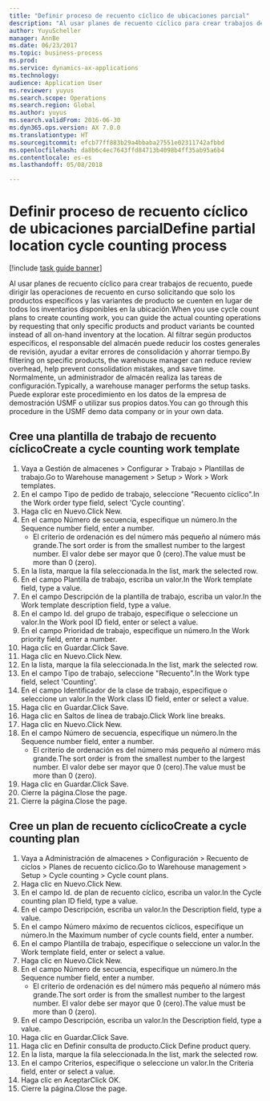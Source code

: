 ```yaml
--- 
title: "Definir proceso de recuento cíclico de ubicaciones parcial"
description: "Al usar planes de recuento cíclico para crear trabajos de recuento, puede dirigir las operaciones de recuento en curso solicitando que solo los productos específicos y las variantes de producto se cuenten en lugar de todos los inventarios disponibles en la ubicación."
author: YuyuScheller
manager: AnnBe
ms.date: 06/23/2017
ms.topic: business-process
ms.prod: 
ms.service: dynamics-ax-applications
ms.technology: 
audience: Application User
ms.reviewer: yuyus
ms.search.scope: Operations
ms.search.region: Global
ms.author: yuyus
ms.search.validFrom: 2016-06-30
ms.dyn365.ops.version: AX 7.0.0
ms.translationtype: HT
ms.sourcegitcommit: efcb77ff883b29a4bbaba27551e02311742afbbd
ms.openlocfilehash: da8b6c4ec7643ffd84713b4098b4ff35ab95a6b4
ms.contentlocale: es-es
ms.lasthandoff: 05/08/2018

---
```

# <a name="define-partial-location-cycle-counting-process"></a><span data-ttu-id="c3b0b-103">Definir proceso de recuento cíclico de ubicaciones parcial</span><span class="sxs-lookup"><span data-stu-id="c3b0b-103">Define partial location cycle counting process</span></span> 

[!include [task guide banner](../../includes/task-guide-banner.md)]

<span data-ttu-id="c3b0b-104">Al usar planes de recuento cíclico para crear trabajos de recuento, puede dirigir las operaciones de recuento en curso solicitando que solo los productos específicos y las variantes de producto se cuenten en lugar de todos los inventarios disponibles en la ubicación.</span><span class="sxs-lookup"><span data-stu-id="c3b0b-104">When you use cycle count plans to create counting work, you can guide the actual counting operations by requesting that only specific products and product variants be counted instead of all on-hand inventory at the location.</span></span> <span data-ttu-id="c3b0b-105">Al filtrar según productos específicos, el responsable del almacén puede reducir los costes generales de revisión, ayudar a evitar errores de consolidación y ahorrar tiempo.</span><span class="sxs-lookup"><span data-stu-id="c3b0b-105">By filtering on specific products, the warehouse manager can reduce review overhead, help prevent consolidation mistakes, and save time.</span></span> <span data-ttu-id="c3b0b-106">Normalmente, un administrador de almacén realiza las tareas de configuración.</span><span class="sxs-lookup"><span data-stu-id="c3b0b-106">Typically, a warehouse manager performs the setup tasks.</span></span> <span data-ttu-id="c3b0b-107">Puede explorar este procedimiento en los datos de la empresa de demostración USMF o utilizar sus propios datos.</span><span class="sxs-lookup"><span data-stu-id="c3b0b-107">You can go through this procedure in the USMF demo data company or in your own data.</span></span>


## <a name="create-a-cycle-counting-work-template"></a><span data-ttu-id="c3b0b-108">Cree una plantilla de trabajo de recuento cíclico</span><span class="sxs-lookup"><span data-stu-id="c3b0b-108">Create a cycle counting work template</span></span>
1. <span data-ttu-id="c3b0b-109">Vaya a Gestión de almacenes > Configurar > Trabajo > Plantillas de trabajo.</span><span class="sxs-lookup"><span data-stu-id="c3b0b-109">Go to Warehouse management > Setup > Work > Work templates.</span></span>
2. <span data-ttu-id="c3b0b-110">En el campo Tipo de pedido de trabajo, seleccione "Recuento cíclico".</span><span class="sxs-lookup"><span data-stu-id="c3b0b-110">In the Work order type field, select 'Cycle counting'.</span></span>
3. <span data-ttu-id="c3b0b-111">Haga clic en Nuevo.</span><span class="sxs-lookup"><span data-stu-id="c3b0b-111">Click New.</span></span>
4. <span data-ttu-id="c3b0b-112">En el campo Número de secuencia, especifique un número.</span><span class="sxs-lookup"><span data-stu-id="c3b0b-112">In the Sequence number field, enter a number.</span></span>
    * <span data-ttu-id="c3b0b-113">El criterio de ordenación es del número más pequeño al número más grande.</span><span class="sxs-lookup"><span data-stu-id="c3b0b-113">The sort order is from the smallest number to the largest number.</span></span> <span data-ttu-id="c3b0b-114">El valor debe ser mayor que 0 (cero).</span><span class="sxs-lookup"><span data-stu-id="c3b0b-114">The value must be more than 0 (zero).</span></span>  
5. <span data-ttu-id="c3b0b-115">En la lista, marque la fila seleccionada.</span><span class="sxs-lookup"><span data-stu-id="c3b0b-115">In the list, mark the selected row.</span></span>
6. <span data-ttu-id="c3b0b-116">En el campo Plantilla de trabajo, escriba un valor.</span><span class="sxs-lookup"><span data-stu-id="c3b0b-116">In the Work template field, type a value.</span></span>
7. <span data-ttu-id="c3b0b-117">En el campo Descripción de la plantilla de trabajo, escriba un valor.</span><span class="sxs-lookup"><span data-stu-id="c3b0b-117">In the Work template description field, type a value.</span></span>
8. <span data-ttu-id="c3b0b-118">En el campo Id. del grupo de trabajo, especifique o seleccione un valor.</span><span class="sxs-lookup"><span data-stu-id="c3b0b-118">In the Work pool ID field, enter or select a value.</span></span>
9. <span data-ttu-id="c3b0b-119">En el campo Prioridad de trabajo, especifique un número.</span><span class="sxs-lookup"><span data-stu-id="c3b0b-119">In the Work priority field, enter a number.</span></span>
10. <span data-ttu-id="c3b0b-120">Haga clic en Guardar.</span><span class="sxs-lookup"><span data-stu-id="c3b0b-120">Click Save.</span></span>
11. <span data-ttu-id="c3b0b-121">Haga clic en Nuevo.</span><span class="sxs-lookup"><span data-stu-id="c3b0b-121">Click New.</span></span>
12. <span data-ttu-id="c3b0b-122">En la lista, marque la fila seleccionada.</span><span class="sxs-lookup"><span data-stu-id="c3b0b-122">In the list, mark the selected row.</span></span>
13. <span data-ttu-id="c3b0b-123">En el campo Tipo de trabajo, seleccione "Recuento".</span><span class="sxs-lookup"><span data-stu-id="c3b0b-123">In the Work type field, select 'Counting'.</span></span>
14. <span data-ttu-id="c3b0b-124">En el campo Identificador de la clase de trabajo, especifique o seleccione un valor.</span><span class="sxs-lookup"><span data-stu-id="c3b0b-124">In the Work class ID field, enter or select a value.</span></span>
15. <span data-ttu-id="c3b0b-125">Haga clic en Guardar.</span><span class="sxs-lookup"><span data-stu-id="c3b0b-125">Click Save.</span></span>
16. <span data-ttu-id="c3b0b-126">Haga clic en Saltos de línea de trabajo.</span><span class="sxs-lookup"><span data-stu-id="c3b0b-126">Click Work line breaks.</span></span>
17. <span data-ttu-id="c3b0b-127">Haga clic en Nuevo.</span><span class="sxs-lookup"><span data-stu-id="c3b0b-127">Click New.</span></span>
18. <span data-ttu-id="c3b0b-128">En el campo Número de secuencia, especifique un número.</span><span class="sxs-lookup"><span data-stu-id="c3b0b-128">In the Sequence number field, enter a number.</span></span>
    * <span data-ttu-id="c3b0b-129">El criterio de ordenación es del número más pequeño al número más grande.</span><span class="sxs-lookup"><span data-stu-id="c3b0b-129">The sort order is from the smallest number to the largest number.</span></span> <span data-ttu-id="c3b0b-130">El valor debe ser mayor que 0 (cero).</span><span class="sxs-lookup"><span data-stu-id="c3b0b-130">The value must be more than 0 (zero).</span></span>  
19. <span data-ttu-id="c3b0b-131">Haga clic en Guardar.</span><span class="sxs-lookup"><span data-stu-id="c3b0b-131">Click Save.</span></span>
20. <span data-ttu-id="c3b0b-132">Cierre la página.</span><span class="sxs-lookup"><span data-stu-id="c3b0b-132">Close the page.</span></span>
21. <span data-ttu-id="c3b0b-133">Cierre la página.</span><span class="sxs-lookup"><span data-stu-id="c3b0b-133">Close the page.</span></span>

## <a name="create-a-cycle-counting-plan"></a><span data-ttu-id="c3b0b-134">Cree un plan de recuento cíclico</span><span class="sxs-lookup"><span data-stu-id="c3b0b-134">Create a cycle counting plan</span></span>
1. <span data-ttu-id="c3b0b-135">Vaya a Administración de almacenes > Configuración > Recuento de ciclos > Planes de recuento cíclico.</span><span class="sxs-lookup"><span data-stu-id="c3b0b-135">Go to Warehouse management > Setup > Cycle counting > Cycle count plans.</span></span>
2. <span data-ttu-id="c3b0b-136">Haga clic en Nuevo.</span><span class="sxs-lookup"><span data-stu-id="c3b0b-136">Click New.</span></span>
3. <span data-ttu-id="c3b0b-137">En el campo Id. de plan de recuento cíclico, escriba un valor.</span><span class="sxs-lookup"><span data-stu-id="c3b0b-137">In the Cycle counting plan ID field, type a value.</span></span>
4. <span data-ttu-id="c3b0b-138">En el campo Descripción, escriba un valor.</span><span class="sxs-lookup"><span data-stu-id="c3b0b-138">In the Description field, type a value.</span></span>
5. <span data-ttu-id="c3b0b-139">En el campo Número máximo de recuentos cíclicos, especifique un número.</span><span class="sxs-lookup"><span data-stu-id="c3b0b-139">In the Maximum number of cycle counts field, enter a number.</span></span>
6. <span data-ttu-id="c3b0b-140">En el campo Plantilla de trabajo, especifique o seleccione un valor.</span><span class="sxs-lookup"><span data-stu-id="c3b0b-140">In the Work template field, enter or select a value.</span></span>
7. <span data-ttu-id="c3b0b-141">Haga clic en Nuevo.</span><span class="sxs-lookup"><span data-stu-id="c3b0b-141">Click New.</span></span>
8. <span data-ttu-id="c3b0b-142">En el campo Número de secuencia, especifique un número.</span><span class="sxs-lookup"><span data-stu-id="c3b0b-142">In the Sequence number field, enter a number.</span></span>
    * <span data-ttu-id="c3b0b-143">El criterio de ordenación es del número más pequeño al número más grande.</span><span class="sxs-lookup"><span data-stu-id="c3b0b-143">The sort order is from the smallest number to the largest number.</span></span> <span data-ttu-id="c3b0b-144">El valor debe ser mayor que 0 (cero).</span><span class="sxs-lookup"><span data-stu-id="c3b0b-144">The value must be more than 0 (zero).</span></span>  
9. <span data-ttu-id="c3b0b-145">En el campo Descripción, escriba un valor.</span><span class="sxs-lookup"><span data-stu-id="c3b0b-145">In the Description field, type a value.</span></span>
10. <span data-ttu-id="c3b0b-146">Haga clic en Guardar.</span><span class="sxs-lookup"><span data-stu-id="c3b0b-146">Click Save.</span></span>
11. <span data-ttu-id="c3b0b-147">Haga clic en Definir consulta de producto.</span><span class="sxs-lookup"><span data-stu-id="c3b0b-147">Click Define product query.</span></span>
12. <span data-ttu-id="c3b0b-148">En la lista, marque la fila seleccionada.</span><span class="sxs-lookup"><span data-stu-id="c3b0b-148">In the list, mark the selected row.</span></span>
13. <span data-ttu-id="c3b0b-149">En el campo Criterios, especifique o seleccione un valor.</span><span class="sxs-lookup"><span data-stu-id="c3b0b-149">In the Criteria field, enter or select a value.</span></span>
14. <span data-ttu-id="c3b0b-150">Haga clic en Aceptar</span><span class="sxs-lookup"><span data-stu-id="c3b0b-150">Click OK.</span></span>
15. <span data-ttu-id="c3b0b-151">Cierre la página.</span><span class="sxs-lookup"><span data-stu-id="c3b0b-151">Close the page.</span></span>


